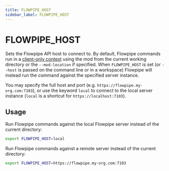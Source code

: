```yaml
---
title: FLOWPIPE_HOST
sidebar_label: FLOWPIPE_HOST
---
```


# FLOWPIPE_HOST
Sets the Flowpipe API host to connect to. By default, Flowpipe commands run in a [client-only context](/docs/run/index#operating-modes) using the mod from the current working directory or the `--mod-location` if specified.  When `FLOWPIPE_HOST` is set (or `--host` is passed on the command line or in a workspace) Flowpipe will instead run the command against the specified server instance.

You may specify the full host and port (e.g. `https://flowpipe.my-org.com:7103`), or use the keyword `local` to connect to the local server instance (`local` is a shortcut for `https://localhost:7103`).



## Usage 
Run Flowpipe commands against the local Flowpipe server instead of the current directory:
```bash
export FLOWPIPE_HOST=local
```

Run Flowpipe commands against a remote server instead of the current directory:
```bash
export FLOWPIPE_HOST=https://flowpipe.my-org.com:7103
```